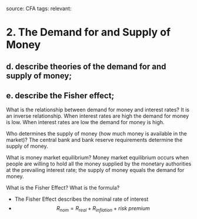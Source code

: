 source: CFA
tags: 
relevant: 

# 2. The Demand for and Supply of Money

## d. describe theories of the demand for and supply of money;
## e. describe the Fisher effect;

What is the relationship between demand for money and interest rates?
It is an inverse relationship. When interest rates are high the demand for money is low. When interest rates are low the demand for money is high.

Who determines the supply of money (how much money is available in the market)?
The central bank and bank reserve requirements determine the supply of money.

What is money market equilibrium?
Money market equilibrium occurs when people are willing to hold all the money supplied by the monetary authorities at the prevailing interest rate; the supply of money equals the demand for money.

What is the Fisher Effect? What is the formula?
- The Fisher Effect describes the nominal rate of interest
- $$R_{nom} = R_{real} + R_{inflation} + risk\ premium$$

